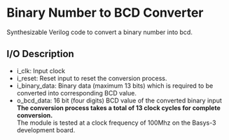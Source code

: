 # Binary Number to BCD Converter
Synthesizable Verilog code to convert a binary number into bcd.
## I/O Description
- i_clk: Input clock
- i_reset: Reset input to reset the conversion process.
- i_binary_data: Binary data (maximum 13 bits) which is required to be converted into corresponding BCD value.
- o_bcd_data: 16 bit (four digits) BCD value of the converted binary input <br>
**The conversion process takes a total of 13 clock cycles for complete conversion.** <br>
  The module is tested at a clock frequency of 100Mhz on the Basys-3 development board.
